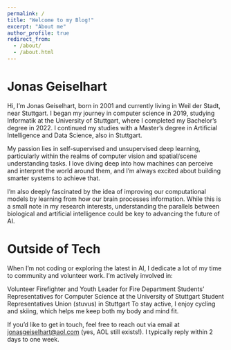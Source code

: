 ```yaml
---
permalink: /
title: "Welcome to my Blog!"
excerpt: "About me"
author_profile: true
redirect_from: 
  - /about/
  - /about.html
---
```


# Jonas Geiselhart
Hi, I’m Jonas Geiselhart, born in 2001 and currently living in Weil der Stadt, near Stuttgart. I began my journey in computer science in 2019, studying Informatik at the University of Stuttgart, where I completed my Bachelor’s degree in 2022. I continued my studies with a Master’s degree in Artificial Intelligence and Data Science, also in Stuttgart.

My passion lies in self-supervised and unsupervised deep learning, particularly within the realms of computer vision and spatial/scene understanding tasks. I love diving deep into how machines can perceive and interpret the world around them, and I’m always excited about building smarter systems to achieve that.

I’m also deeply fascinated by the idea of improving our computational models by learning from how our brain processes information. While this is a small note in my research interests, understanding the parallels between biological and artificial intelligence could be key to advancing the future of AI.

# Outside of Tech
When I’m not coding or exploring the latest in AI, I dedicate a lot of my time to community and volunteer work. I’m actively involved in:

Volunteer Firefighter and Youth Leader for Fire Department
Students’ Representatives for Computer Science at the University of Stuttgart
Student Representatives Union (stuvus) in Stuttgart
To stay active, I enjoy cycling and skiing, which helps me keep both my body and mind fit.

If you’d like to get in touch, feel free to reach out via email at jonasgeiselhart@aol.com (yes, AOL still exists!). I typically reply within 2 days to one week.

